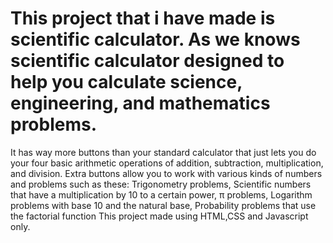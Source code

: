 # This project that i have made is scientific calculator. As we knows scientific calculator designed to help you calculate science, engineering, and mathematics problems.
It has way more buttons than your standard calculator that just lets you do your four basic arithmetic operations of addition, subtraction, multiplication, and division.
Extra buttons allow you to work with various kinds of numbers and problems such as these:
Trigonometry problems,
Scientific numbers that have a multiplication by 10 to a certain power,
π problems,
Logarithm problems with base 10 and the natural base,
Probability problems that use the factorial function
This project made using HTML,CSS and Javascript only.
